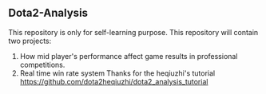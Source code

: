 ## Dota2-Analysis

This repository is only for self-learning purpose. This repository will contain two projects: 
1. How mid player's performance affect game results in professional competitions.
2. Real time win rate system
Thanks for the heqiuzhi's tutorial https://github.com/dota2heqiuzhi/dota2_analysis_tutorial
